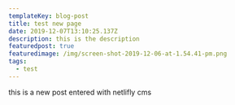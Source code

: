 ```yaml
---
templateKey: blog-post
title: test new page
date: 2019-12-07T13:10:25.137Z
description: this is the description
featuredpost: true
featuredimage: /img/screen-shot-2019-12-06-at-1.54.41-pm.png
tags:
  - test
---
```

this is a new post entered with netlifly cms
